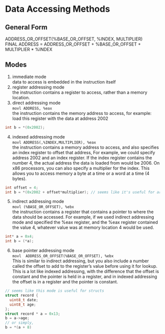 # Data Accessing Methods
## General Form
ADDRESS_OR_OFFSET(%BASE_OR_OFFSET, %INDEX, MULTIPLIER)  
FINAL ADDRESS = ADDRESS_OR_OFFSET + %BASE_OR_OFFSET + MULTIPLIER * %INDEX
## Modes
1. immediate mode  
data to access is embedded in the instruction itself
2. register addressing mode  
the instruction contains a register to access, rather than a memory location.
3. direct addressing mode  
`movl ADDRESS, %eax`  
the instruction contains the memory address to access, for example: load this register with the data at address 2002
```c
int b = *(0x2002);
```
4. indexed addressing mode  
`movl ADDRESS(,%INDEX,MULTIPLIER), %eax`  
the instruction contains a memory address to access, and also specifies an index register to offset that address, For example, we 
could specify address 2002 and an index register. If the index register contains the number 4, the actual address the data is loaded from 
would be 2006. On x86 processors, you can also specify a multiplier for the index. This allows you to access memory a 
byte at a time or a word at a time (4 bytes).
```c
int offset = 4;
int b = *(0x2002 + offset*multiplier); // seems like it's useful for array indexing
```
5. indirect addressing mode  
`movl (%BASE_OR_OFFSET), %ebx`  
 the instruction contains a register that contains a pointer to where the data should be accessed. For example, if we used indirect
 addressing mode and specified the %eax register, and the %eax register contained the value 4, whatever value was at memory 
 location 4 would be used.
 ```c
 int* a = 0x4;
 int b = (*a);
 ```
6. base pointer addressing mode  
`movl  ADDRESS_OR_OFFSET(%BASE_OR_OFFSET), %ebx`  
This is similar to indirect addressing, but you also include a number called the offset to add to the register’s 
value before using it for lookup. This is a lot like indexed addressing, with the difference that the offset is 
constant and the pointer is held in a register, and in indexed addressing the offset is in a register and the pointer is constant.
```c
// seems like this mode is useful for structs
struct record {
  uint8_t date;
  uint8_t age;
};
struct record * a = 0x13;
b = a->age;
// or simply,
b = *(a + 8)
```
